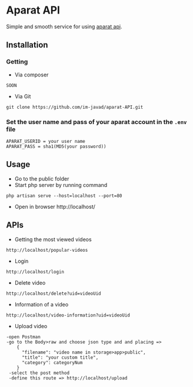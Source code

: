 # Aparat API

Simple and smooth service for using <a href="https://www.aparat.com/api" target="_blank">aparat api</a>.

## Installation

### Getting

- Via composer

```
SOON
```

- Via Git

```
git clone https://github.com/im-javad/aparat-API.git
```

### Set the user name and pass of your aparat account in the `.env` file

```
APARAT_USERID = your user name
APARAT_PASS = sha1(MD5(your password))
```

## Usage

- Go to the public folder
- Start php server by running command

```
php artisan serve --host=localhost --port=80
```

- Open in browser http://localhost/

## APIs

- Getting the most viewed videos

```
http://localhost/popular-videos
```

- Login

```
http://localhost/login
```

- Delete video

```
http://localhost/delete?uid=videoUid
```

- Information of a video

```
http://localhost/video-information?uid=videoUid
```

- Upload video

```
-open Postman
-go to the Body>raw and choose json type and and placing =>
    {
      "filename": "video name in storage>app>public",
      "title": "your custom title",
      "category": categoryNum
    }
 -select the post method
 -define this route => http://localhost/upload
```
